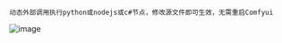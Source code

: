 ```
动态外部调用执行python或nodejs或c#节点，修改源文件即可生效，无需重启Comfyui
```
![image](https://github.com/user-attachments/assets/6bdae467-f797-4750-abbc-1654d498f705)
